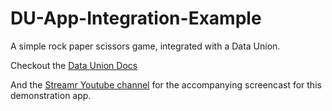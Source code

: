 # DU-App-Integration-Example
A simple rock paper scissors game, integrated with a Data Union.

Checkout the [Data Union Docs](https://streamr.network/docs/data-unions)

And the [Streamr Youtube channel](https://www.youtube.com/channel/UCGWEA61RueG-9DV53s-ZyJQ) for the accompanying screencast for this demonstration app.
